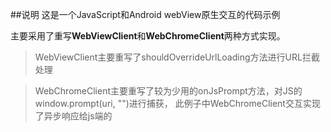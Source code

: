##说明
这是一个JavaScript和Android webView原生交互的代码示例

主要采用了重写**WebViewClient**和**WebChromeClient**两种方式实现。


> WebViewClient主要重写了shouldOverrideUrlLoading方法进行URL拦截处理

> WebChromeClient主要重写了较为少用的onJsPrompt方法，对JS的window.prompt(uri, "")进行捕获，
> 此例子中WebChromeClient交互实现了异步响应给js端的

